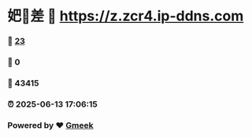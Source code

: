 # 妑🔭差 :link: https://z.zcr4.ip-ddns.com 
### :page_facing_up: [23](https://z.zcr4.ip-ddns.com/tag.html) 
### :speech_balloon: 0 
### :hibiscus: 43415 
### :alarm_clock: 2025-06-13 17:06:15 
### Powered by :heart: [Gmeek](https://github.com/Meekdai/Gmeek)
